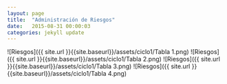 ```yaml
---
layout: page
title:  "Administración de Riesgos"
date:   2015-08-31 00:00:03
categories: jekyll update
---
```


![Riesgos]({{ site.url }}{{site.baseurl}}/assets/ciclo1/Tabla 1.png)
![Riesgos]({{ site.url }}{{site.baseurl}}/assets/ciclo1/Tabla 2.png)
![Riesgos]({{ site.url }}{{site.baseurl}}/assets/ciclo1/Tabla 3.png)
![Riesgos]({{ site.url }}{{site.baseurl}}/assets/ciclo1/Tabla 4.png)